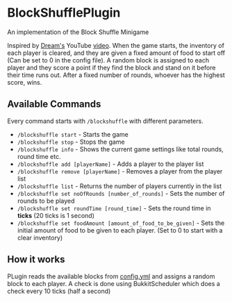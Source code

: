 # BlockShufflePlugin
An implementation of the Block Shuffle Minigame 

Inspired by [Dream's](https://www.youtube.com/user/DreamTraps) YouTube [video](https://www.youtube.com/watch?v=p34C7fNFgTA). When the game starts, the inventory of each player is cleared, and they are given a fixed amount of food to start off (Can be set to 0 in the config file). A random block is assigned to each player and they score a point if they find the block and stand on it before their time runs out. After a fixed number of rounds, whoever has the highest score, wins.

## Available Commands
Every command starts with `/blockshuffle` with different parameters.

-   `/blockshuffle start` - Starts the game
-   `/blockshuffle stop` - Stops the game
-   `/blockshuffle info` - Shows the current game settings like total rounds, round time etc.
-   `/blockshuffle add [playerName]` - Adds a player to the player list
-   `/blockshuffle remove [playerName]` - Removes a player from the player list
-   `/blockshuffle list` - Returns the number of players currently in the list
-   `/blockshuffle set noOfRounds [number_of_rounds]` - Sets the number of rounds to be played
-   `/blockshuffle set roundTime [round_time]` - Sets the round time in **ticks** (20 ticks is 1 second)
-   `/blockshuffle set foodAmount [amount_of_food_to_be_given]` - Sets the initial amount of food to be given to each player. (Set to 0 to start with a clear inventory)

## How it works
PLugin reads the available blocks from [config.yml](https://github.com/SulphurousCerebrum/BlockShufflePlugin/blob/main/src/config.yml) and assigns a random block to each player. A check is done using BukkitScheduler which does a check every 10 ticks (half a second) 


